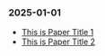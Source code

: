 ### 2025-01-01

* [This is Paper Title 1](https://arxiv.org/abs/2401.14351)
* [This is Paper Title 2](https://arxiv.org/abs/2401.14351)
